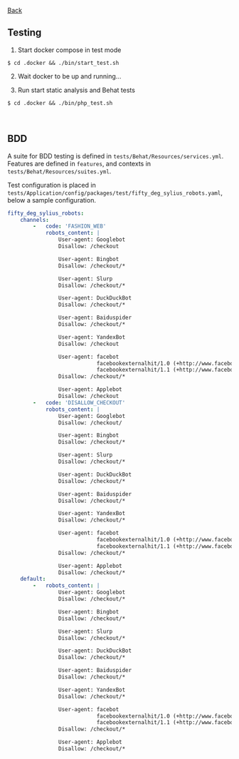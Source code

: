 <a href="../README.md" target="_blank">Back</a>

## Testing

1. Start docker compose in test mode
```
$ cd .docker && ./bin/start_test.sh
```

2. Wait docker to be up and running...

3. Run start static analysis and Behat tests
```
$ cd .docker && ./bin/php_test.sh
```
<br/>

## BDD
A suite for BDD testing is defined in `tests/Behat/Resources/services.yml`.  
Features are defined in `features`, and contexts in `tests/Behat/Resources/suites.yml`.

Test configuration is placed in `tests/Application/config/packages/test/fifty_deg_sylius_robots.yaml`, below a sample configuration.

```yaml
fifty_deg_sylius_robots:
    channels:
        -   code: 'FASHION_WEB'
            robots_content: | 
                User-agent: Googlebot
                Disallow: /checkout

                User-agent: Bingbot
                Disallow: /checkout/*

                User-agent: Slurp
                Disallow: /checkout/*

                User-agent: DuckDuckBot
                Disallow: /checkout/*

                User-agent: Baiduspider
                Disallow: /checkout/*

                User-agent: YandexBot
                Disallow: /checkout

                User-agent: facebot
                            facebookexternalhit/1.0 (+http://www.facebook.com/externalhit_uatext.php)
                            facebookexternalhit/1.1 (+http://www.facebook.com/externalhit_uatext.php)
                Disallow: /checkout/*

                User-agent: Applebot
                Disallow: /checkout
        -   code: 'DISALLOW_CHECKOUT'
            robots_content: | 
                User-agent: Googlebot
                Disallow: /checkout/

                User-agent: Bingbot
                Disallow: /checkout/*

                User-agent: Slurp
                Disallow: /checkout/*

                User-agent: DuckDuckBot
                Disallow: /checkout/*

                User-agent: Baiduspider
                Disallow: /checkout/*

                User-agent: YandexBot
                Disallow: /checkout/*

                User-agent: facebot
                            facebookexternalhit/1.0 (+http://www.facebook.com/externalhit_uatext.php)
                            facebookexternalhit/1.1 (+http://www.facebook.com/externalhit_uatext.php)
                Disallow: /checkout/*

                User-agent: Applebot
                Disallow: /checkout/*
    default:
        -   robots_content: | 
                User-agent: Googlebot
                Disallow: /checkout/*

                User-agent: Bingbot
                Disallow: /checkout/*

                User-agent: Slurp
                Disallow: /checkout/*

                User-agent: DuckDuckBot
                Disallow: /checkout/*

                User-agent: Baiduspider
                Disallow: /checkout/*

                User-agent: YandexBot
                Disallow: /checkout/*

                User-agent: facebot
                            facebookexternalhit/1.0 (+http://www.facebook.com/externalhit_uatext.php)
                            facebookexternalhit/1.1 (+http://www.facebook.com/externalhit_uatext.php)
                Disallow: /checkout/*

                User-agent: Applebot
                Disallow: /checkout/*
```
